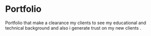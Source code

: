 # Portfolio
Portfolio that make a clearance my clients to see my educational and technical background and also i generate trust on my new clients .
